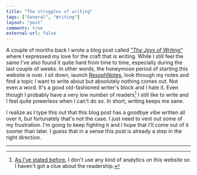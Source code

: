 ```yaml
---
title: "The struggles of writing"
tags: ["General", "Writing"]
layout: "post"
comments: true
external-url: false
---
```


A couple of months back I wrote a blog post called *["The Joys of Writing"](/blog/2012/09/20/the-joys-of-writing/ "The Joys Of Writing")* where I expressed my love for the craft that is writing. While I still feel the same I've also found it quite hard from time to time, especially during the last couple of weeks. In other words, the honeymoon period of starting this website is over. I sit down, launch [ResophNotes](http://resoph.com/ResophNotes/Welcome.html), look through my notes and find a topic I want to write about but absolutely nothing comes out. Not even a word. It's a good old-fashioned writer's block and I hate it. Even though I probably have a very low number of readers[^20121209-1] I still like to write and I feel quite powerless when I can't do so. In short, writing keeps me sane. 

I realize as I type this out that this blog post has a goodbye vibe written all over it, but fortunately that's not the case. I just need to vent out some of my frustration. I'm going to keep fighting it and I hope that I'll come out of it sooner than later. I guess that in a sense this post is already a step in the right direction.

* * *

[^20121209-1]: [As I've stated before](/blog/2012/09/20/the-joys-of-writing/), I don't use any kind of analytics on this website so I haven't got a clue about the readership.
